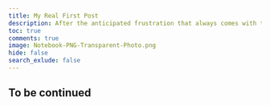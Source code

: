 ```yaml
---
title: My Real First Post
description: After the anticipated frustration that always comes with the study of computer science, professional high school student Drew Reed has, in fact, made a website.
toc: true
comments: true
image: Notebook-PNG-Transparent-Photo.png
hide: false
search_exlude: false
---
```


## To be continued